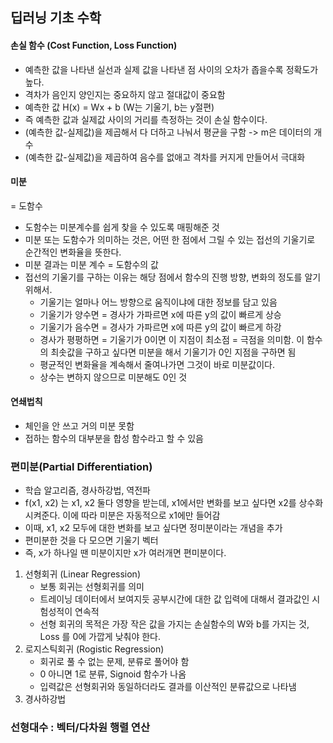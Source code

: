 ## 딥러닝 기초 수학
#### 손실 함수 (Cost Function, Loss Function)
- 예측한 값을 나타낸 실선과 실제 값을 나타낸 점 사이의 오차가 좁을수록 정확도가 높다.
- 격차가 음인지 양인지는 중요하지 않고 절대값이 중요함
- 예측한 값 H(x) = Wx + b (W는 기울기, b는 y절편)
- 즉 예측한 값과 실제값 사이의 거리를 측정하는 것이 손실 함수이다.
- (예측한 값-실제값)을 제곱해서 다 더하고 나눠서 평균을 구함 -> m은 데이터의 개수
- (예측한 값-실제값)을 제곱하여 음수를 없애고 격차를 커지게 만들어서 극대화

#### 미분
= 도함수
- 도함수는 미분계수를 쉽게 찾을 수 있도록 매핑해준 것
- 미분 또는 도함수가 의미하는 것은, 어떤 한 점에서 그릴 수 있는 접선의 기울기로 순간적인 변화율을 뜻한다.
- 미분 결과는 미분 계수 = 도함수의 값
- 접선의 기울기를 구하는 이유는 해당 점에서 함수의 진행 방향, 변화의 정도를 알기 위해서.
  - 기울기는 얼마나 어느 방향으로 움직이냐에 대한 정보를 담고 있음
  - 기울기가 양수면 = 경사가 가파르면 x에 따른 y의 값이 빠르게 상승
  - 기울기가 음수면 = 경사가 가파르면 x에 따른 y의 값이 빠르게 하강
  - 경사가 평평하면 = 기울기가 0이면 이 지점이 최소점 = 극점을 의미함. 이 함수의 최솟값을 구하고 싶다면 미분을 해서 기울기가 0인 지점을 구하면 됨
  - 평균적인 변화율을 계속해서 줄여나가면 그것이 바로 미분값이다.
  - 상수는 변하지 않으므로 미분해도 0인 것

#### 연쇄법칙
- 체인을 안 쓰고 거의 미분 못함
- 접하는 함수의 대부분을 합성 함수라고 할 수 있음

### 편미분(Partial Differentiation)
- 학습 알고리즘, 경사하강법, 역전파
- f(x1, x2) 는 x1, x2 둘다 영향을 받는데, x1에서만 변화를 보고 싶다면 x2를 상수화 시켜준다. 이에 따라 미분은 자동적으로 x1에만 들어감
- 이때, x1, x2 모두에 대한 변화를 보고 싶다면 정미분이라는 개념을 추가
- 편미분한 것을 다 모으면 기울기 벡터
- 즉, x가 하나일 땐 미분이지만 x가 여러개면 편미분이다.

1. 선형회귀 (Linear Regression)
   - 보통 회귀는 선형회귀를 의미
   - 트레이닝 데이터에서 보여지듯 공부시간에 대한 값 입력에 대해서 결과값인 시험성적이 연속적
   - 선형 회귀의 목적은 가장 작은 값을 가지는 손실함수의 W와 b를 가지는 것, Loss 를 0에 가깝게 낮춰야 한다.
2. 로지스틱회귀 (Rogistic Regression)
   - 회귀로 풀 수 없는 문제, 분류로 풀어야 함
   - 0 아니면 1로 분류, Signoid 함수가 나옴
   - 입력값은 선형회귀와 동일하더라도 결과를 이산적인 분류값으로 나타냄
3. 경사하강법

### 선형대수 : 벡터/다차원 행렬 연산
